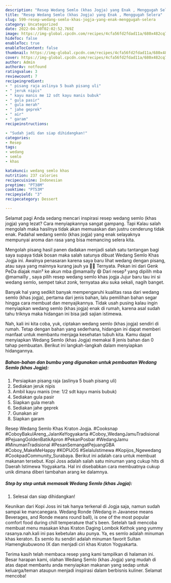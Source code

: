 ```yaml
---
description: "Resep Wedang Semlo (khas Jogja) yang Enak , Menggugah Selera"
title: "Resep Wedang Semlo (khas Jogja) yang Enak , Menggugah Selera"
slug: 599-resep-wedang-semlo-khas-jogja-yang-enak-menggugah-selera
category: Uncategorized
date: 2022-04-30T02:02:52.769Z
image: https://img-global.cpcdn.com/recipes/4cfa56fd2fdad11a/680x482cq70/wedang-semlo-khas-jogja-foto-resep-utama.jpg
hideToc: false
enableToc: true
enableTocContent: false
thumbnail: https://img-global.cpcdn.com/recipes/4cfa56fd2fdad11a/680x482cq70/wedang-semlo-khas-jogja-foto-resep-utama.jpg
cover: https://img-global.cpcdn.com/recipes/4cfa56fd2fdad11a/680x482cq70/wedang-semlo-khas-jogja-foto-resep-utama.jpg
author: Admin
authorAv: notfound
ratingvalue: 3
reviewcount: 7
recipeingredient:
- " pisang raja aslinya 5 buah pisang uli"
- " jeruk nipis"
- " kayu manis me 12 sdt kayu manis bubuk"
- " gula pasir"
- " gula merah"
- " jahe geprek"
- " air"
- " garam"
recipeinstructions:

- "Sudah jadi dan siap dihidangkan!"
categories:
- Resep
tags:
- wedang
- semlo
- khas

katakunci: wedang semlo khas 
nutrition: 237 calories
recipecuisine: Indonesian
preptime: "PT38M"
cooktime: "PT53M"
recipeyield: "3"
recipecategory: Dessert

---
```



Selamat pagi Anda sedang mencari inspirasi resep wedang semlo (khas jogja) yang lezat? Cara menyiapkannya sangat gampang. Tapi Kalau salah mengolah maka hasilnya tidak akan memuaskan dan justru cenderung tidak enak. Padahal wedang semlo (khas jogja) yang enak selayaknya mempunyai aroma dan rasa yang bisa memancing selera kita.


Mengolah pisang hasil panen dadakan menjadi salah satu tantangan bagi saya supaya tidak bosan maka salah satunya dibuat Wedang Semlo Khas Jogja ini. Awalnya penasaran karena saya baru lihat wedang dengan pisang, atau saya yang mainnya kurang jauh ya 🤣🤣 Ternyata. Pekan ini dari Genk PeDa diajak main² ke akun mba @mamailly 😄 Dari resep² yang dipilih mba @mamailly , saya pilih resep wedang semlo khas jogja Jujur baru tau ini si wedang semlo, sempet takut zonk, ternyataa aku suka sekali, nagih banget.

Banyak hal yang sedikit banyak mempengaruhi kualitas rasa dari wedang semlo (khas jogja), pertama dari jenis bahan, lalu pemilihan bahan segar hingga cara membuat dan menyajikannya. Tidak usah pusing kalau ingin menyiapkan wedang semlo (khas jogja) enak di rumah, karena asal sudah tahu triknya maka hidangan ini bisa jadi sajian istimewa.


Nah, kali ini kita coba, yuk, ciptakan wedang semlo (khas jogja) sendiri di rumah. Tetap dengan bahan yang sederhana, hidangan ini dapat memberi manfaat untuk membantu menjaga kesehatan tubuh kita. Kamu dapat menyiapkan Wedang Semlo (khas Jogja) memakai 8 jenis bahan dan 0 tahap pembuatan. Berikut ini langkah-langkah dalam menyiapkan hidangannya.

<!--inarticleads1-->

##### Bahan-bahan dan bumbu yang digunakan untuk pembuatan Wedang Semlo (khas Jogja):

1. Persiapkan  pisang raja (aslinya 5 buah pisang uli)
1. Sediakan  jeruk nipis
1. Ambil  kayu manis (me: 1/2 sdt kayu manis bubuk)
1. Sediakan  gula pasir
1. Siapkan  gula merah
1. Sediakan  jahe geprek
1. Gunakan  air
1. Siapkan  garam


Resep Wedang Semlo Khas Kraton Jogja. #Cooksnap #CoboyBakulAreng_JalanKeYogyakarta #Coboy_WedangJamuTradisional #PejuangGoldenBatikApron #PekanPosbar #WedangJamu #MinumanTradisional #PesanSemangatPejuangGBA #Coboy_MakeMeHappy #KOPIJOS #SelaluIstimewa #Kopijos_Ngewedang #CookpadCommunity_Surabaya. Berikut ini adalah cara untuk membuat makanan tersebut. Kopi Joss adalah salah satu minuman yang cukup hits di Daerah Istimewa Yogyakarta. Hal ini disebabkan cara membuatnya cukup unik dimana diberi tambahan arang ke dalamnya. 

<!--inarticleads2-->

##### Step by step untuk memasak Wedang Semlo (khas Jogja):


1. Selesai dan siap dihidangkan!

Keunikan dari Kopi Joss ini tak hanya terkenal di Jogja saja, namun sudah sampai ke mancanegara. Wedang Ronde (Wedang in Javanese means Beverages, and Ronde means round ball), is one of the most popular comfort food during chill temperature that&#39;s been. Setelah tadi mencoba membuat menu masakan khas Kraton Daging Lombok Kethok yang yummy rasanya.nah.kali ini pas kebetulan aku punya. Ya, es semlo adalah minuman khas keraton. Es semlo itu sendiri adalah minuman favorit Sultan Hamengkubuwono IX dan menjadi ciri khas Kraton Yogyakarta. 

Terima kasih telah membaca resep yang kami tampilkan di halaman ini. Besar harapan kami, olahan Wedang Semlo (khas Jogja) yang mudah di atas dapat membantu anda menyiapkan makanan yang sedap untuk keluarga/teman ataupun menjadi inspirasi dalam berbisnis kuliner. Selamat mencoba!

